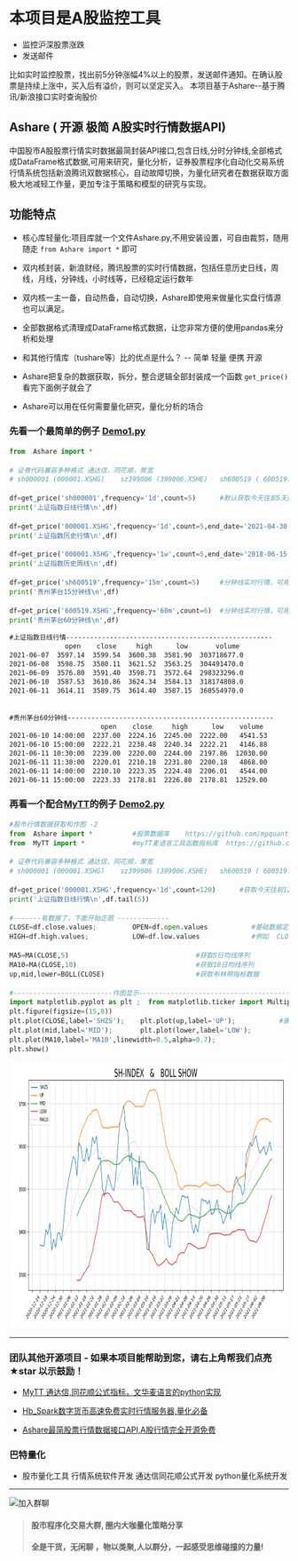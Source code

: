# 本项目是A股监控工具
- 监控沪深股票涨跌
- 发送邮件

比如实时监控股票，找出前5分钟涨幅4%以上的股票，发送邮件通知。在确认股票是持续上涨中，买入后有溢价，则可以坚定买入。
本项目基于Ashare--基于腾讯/新浪接口实时查询股价

## Ashare ( 开源 极简 A股实时行情数据API)

中国股市A股股票行情实时数据最简封装API接口,包含日线,分时分钟线,全部格式成DataFrame格式数据,可用来研究，量化分析，证券股票程序化自动化交易系统
行情系统包括新浪腾讯双数据核心，自动故障切换，为量化研究者在数据获取方面极大地减轻工作量，更加专注于策略和模型的研究与实现。

功能特点
---
* 核心库轻量化:项目库就一个文件Ashare.py,不用安装设置，可自由裁剪，随用随走 `from Ashare import *` 即可

* 双内核封装，新浪财经，腾讯股票的实时行情数据，包括任意历史日线，周线，月线，分钟线，小时线等，已经稳定运行数年

* 双内核一主一备，自动热备，自动切换，Ashare即使用来做量化实盘行情源也可以满足。

* 全部数据格式清理成DataFrame格式数据，让您非常方便的使用pandas来分析和处理

* 和其他行情库（tushare等）比的优点是什么？ --  简单 轻量  便携   开源

* Ashare把复杂的数据获取，拆分，整合逻辑全部封装成一个函数 `get_price()` 看完下面例子就会了 

* Ashare可以用在任何需要量化研究，量化分析的场合



### 先看一个最简单的例子 [Demo1.py](https://github.com/mpquant/Ashare/blob/main/Demo1.py)

```python
from  Ashare import *
    
# 证券代码兼容多种格式 通达信，同花顺，聚宽
# sh000001 (000001.XSHG)    sz399006 (399006.XSHE)   sh600519 ( 600519.XSHG ) 

df=get_price('sh000001',frequency='1d',count=5)      #默认获取今天往前5天的日线实时行情
print('上证指数日线行情\n',df)

df=get_price('000001.XSHG',frequency='1d',count=5,end_date='2021-04-30')  #可以指定结束日期，获取历史行情
print('上证指数历史行情\n',df)                        

df=get_price('000001.XSHG',frequency='1w',count=5,end_date='2018-06-15')  #支持'1d'日, '1w'周,  '1M'月  
print('上证指数历史周线\n',df) 

df=get_price('sh600519',frequency='15m',count=5)     #分钟线实时行情，可用'1m','5m','15m','30m','60m'
print('贵州茅台15分钟线\n',df)

df=get_price('600519.XSHG',frequency='60m',count=6)  #分钟线实时行情，可用'1m','5m','15m','30m','60m'
print('贵州茅台60分钟线\n',df)
```



```
#上证指数日线行情----------------------------------------------------
              open    close     high      low       volume
2021-06-07  3597.14  3599.54  3600.38  3581.90  303718677.0
2021-06-08  3598.75  3580.11  3621.52  3563.25  304491470.0
2021-06-09  3576.80  3591.40  3598.71  3572.64  298323296.0
2021-06-10  3587.53  3610.86  3624.34  3584.13  318174808.0
2021-06-11  3614.11  3589.75  3614.40  3587.15  360554970.0


#贵州茅台60分钟线----------------------------------------------------
                       open    close     high      low    volume
2021-06-10 14:00:00  2237.00  2224.16  2245.00  2222.00   4541.53
2021-06-10 15:00:00  2222.21  2238.48  2240.34  2222.21   4146.88
2021-06-11 10:30:00  2239.00  2220.00  2244.00  2197.86  12030.00
2021-06-11 11:30:00  2220.01  2210.18  2231.80  2200.18   4868.00
2021-06-11 14:00:00  2210.10  2223.35  2224.48  2206.01   4544.00
2021-06-11 15:00:00  2223.33  2178.81  2226.80  2178.81  12529.00
```


### 再看一个配合[MyTT](https://github.com/mpquant/MyTT)的例子 [Demo2.py](https://github.com/mpquant/Ashare/blob/main/Demo2.py)

```python
#股市行情数据获取和作图 -2
from  Ashare import *          #股票数据库    https://github.com/mpquant/Ashare
from  MyTT import *            #myTT麦语言工具函数指标库  https://github.com/mpquant/MyTT
    
# 证券代码兼容多种格式 通达信，同花顺，聚宽
# sh000001 (000001.XSHG)    sz399006 (399006.XSHE)   sh600519 ( 600519.XSHG ) 

df=get_price('000001.XSHG',frequency='1d',count=120)      #获取今天往前120天的日线实时行情
print('上证指数日线行情\n',df.tail(5))

#-------有数据了，下面开始正题 -------------
CLOSE=df.close.values;         OPEN=df.open.values           #基础数据定义，只要传入的是序列都可以 
HIGH=df.high.values;           LOW=df.low.values             #例如  CLOSE=list(df.close) 都是一样     

MA5=MA(CLOSE,5)                                #获取5日均线序列
MA10=MA(CLOSE,10)                              #获取10日均线序列
up,mid,lower=BOLL(CLOSE)                       #获取布林带指标数据

#-------------------------作图显示-----------------------------------------------------------------
import matplotlib.pyplot as plt ;  from matplotlib.ticker import MultipleLocator
plt.figure(figsize=(15,8))  
plt.plot(CLOSE,label='SHZS');    plt.plot(up,label='UP');           #画图显示 
plt.plot(mid,label='MID');       plt.plot(lower,label='LOW');
plt.plot(MA10,label='MA10',linewidth=0.5,alpha=0.7);
plt.show()
```

<div  align="center"> <img src="/img/sh_boll.png" width = "960" height = "480" alt="boll" /> </div>


----------------------------------------------------
### 团队其他开源项目 - 如果本项目能帮助到您，请右上角帮我们点亮 ★star 以示鼓励！
* [MyTT 通达信,同花顺公式指标，文华麦语言的python实现](https://github.com/mpquant/MyTT)

* [Hb_Spark数字货币高速免费实时行情服务器,量化必备](https://github.com/mpquant/huobi_intf)

* [Ashare最简股票行情数据接口API,A股行情完全开源免费](https://github.com/mpquant/Ashare)


### 巴特量化
* 股市量化工具 行情系统软件开发 通达信同花顺公式开发 python量化系统开发

----------------------------------------------------

![加入群聊](https://github.com/mpquant/Ashare/blob/main/img/qrcode.png) 

> #### 股市程序化交易大群, 圈内大咖量化策略分享
> #### 全是干货，无闲聊 ，物以类聚,人以群分，一起感受思维碰撞的力量!

